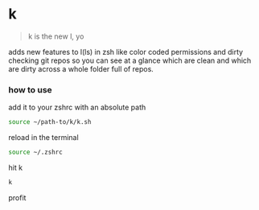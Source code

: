 # k

> k is the new l, yo

adds new features to l(ls) in zsh like color coded permissions and dirty checking git repos so you can see at a glance which are clean and which are dirty across a whole folder full of repos.

### how to use
add it to your zshrc with an absolute path

```bash
source ~/path-to/k/k.sh
```
reload in the terminal
```bash
source ~/.zshrc
```
hit k
```bash
k
```
profit
